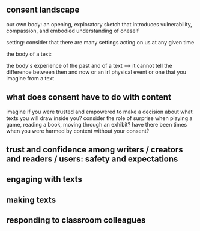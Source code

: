 
## consent landscape
our own body: an opening, exploratory sketch that introduces vulnerability, compassion, and embodied understanding of oneself


setting: consider that there are many settings acting on us at any given time


the body of a text:


the body's experience of the past and of a text --> it cannot tell the difference between then and now or an irl physical event or one that you imagine from a text

## what does consent have to do with content
imagine if you were trusted and empowered to make a decision about what texts you will draw inside you? 
consider the role of surprise when playing a game, reading a book, moving through an exhibit? 
have there been times when you were harmed by content without your consent?
## trust and confidence among writers / creators and readers / users: safety and expectations
## engaging with texts 
## making texts
## responding to classroom colleagues
